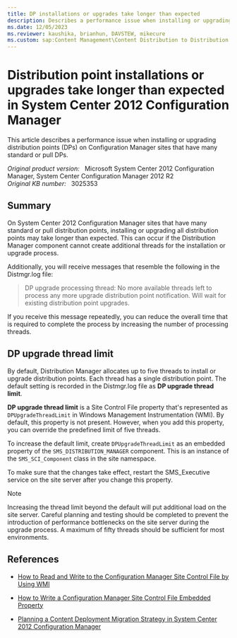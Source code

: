 ```yaml
---
title: DP installations or upgrades take longer than expected
description: Describes a performance issue when installing or upgrading DPs on Configuration Manager sites that have many standard or pull distribution points.
ms.date: 12/05/2023
ms.reviewer: kaushika, brianhun, DAVSTEW, mikecure
ms.custom: sap:Content Management\Content Distribution to Distribution Points
---
```

# Distribution point installations or upgrades take longer than expected in System Center 2012 Configuration Manager

This article describes a performance issue when installing or upgrading distribution points (DPs) on Configuration Manager sites that have many standard or pull DPs.

_Original product version:_ &nbsp; Microsoft System Center 2012 Configuration Manager, System Center Configuration Manager 2012 R2  
_Original KB number:_ &nbsp; 3025353

## Summary

On System Center 2012 Configuration Manager sites that have many standard or pull distribution points, installing or upgrading all distribution points may take longer than expected. This can occur if the Distribution Manager component cannot create additional threads for the installation or upgrade process.

Additionally, you will receive messages that resemble the following in the Distmgr.log file:

> DP upgrade processing thread: No more available threads left to process any more upgrade distribution point notification. Will wait for existing distribution point upgrades.

If you receive this message repeatedly, you can reduce the overall time that is required to complete the process by increasing the number of processing threads.

## DP upgrade thread limit

By default, Distribution Manager allocates up to five threads to install or upgrade distribution points. Each thread has a single distribution point. The default setting is recorded in the Distmgr.log file as **DP upgrade thread limit**.

**DP upgrade thread limit** is a Site Control File property that's represented as `DPUpgradeThreadLimit` in Windows Management Instrumentation (WMI). By default, this property is not present. However, when you add this property, you can override the predefined limit of five threads.

To increase the default limit, create `DPUpgradeThreadLimit` as an embedded property of the `SMS_DISTRIBUTION_MANAGER` component. This is an instance of the `SMS_SCI_Component` class in the site namespace.

To make sure that the changes take effect, restart the SMS_Executive service on the site server after you change this property.

> [!NOTE]
> Increasing the thread limit beyond the default will put additional load on the site server. Careful planning and testing should be completed to prevent the introduction of performance bottlenecks on the site server during the upgrade process. A maximum of fifty threads should be sufficient for most environments.

## References

- [How to Read and Write to the Configuration Manager Site Control File by Using WMI](/previous-versions/system-center/developer/jj885701(v=cmsdk.12)?redirectedfrom=MSDN)

- [How to Write a Configuration Manager Site Control File Embedded Property](/previous-versions/jj902804(v=msdn.10)?redirectedfrom=MSDN)

- [Planning a Content Deployment Migration Strategy in System Center 2012 Configuration Manager](/previous-versions/system-center/system-center-2012-R2/gg712275(v=technet.10)?redirectedfrom=MSDN)
